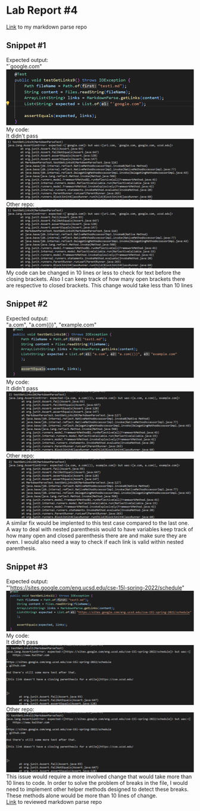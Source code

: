 # Lab Report #4
[Link](https://github.com/hdpham22/markdown-parser) to my markdown parse repo<br>
## Snippet #1
Expected output:<br>
"`google.com"
![](images/snip1.png)
My code:<br>
It didn't pass
![](images/fail1.png)
Other repo:<br>
![](images/fail1.png)
My code can be changed in 10 lines or less to check for text before the closing brackets. Also I can keep track of how many open brackets there are respective to closed brackets. This change would take less than 10 lines
## Snippet #2
Expected output:<br>
"a.com", "a.com(())", "example.com"
![](images/snip2.png)
My code:<br>
It didn't pass
![](images/fail2.png)
Other repo:<br>
![](images/fail2.png)
A similar fix would be implented to this test case compared to the last one. A way to deal with nested parenthesis would to have variables keep track of how many open and closed parenthesis there are and make sure they are even. I would also need a way to check if each link is valid within nested parenthesis.
## Snippet #3
Expected output:<br>
"'https://sites.google.com/eng.ucsd.edu/cse-15l-spring-2022/schedule"
![](images/snip3.png)
My code:<br>
It didn't pass
![](images/fail3.png)
Other repo:<br>
![](images/fail3.png)
This issue would require a more involved change that would take more than 10 lines to code. In order to solve the problem of breaks in the file, I would need to implement other helper methods designed to detect these breaks. These methods alone would be more than 10 lines of change. <br>
[Link](https://github.com/Wei-Ji-Chen/markdown-parser) to reviewed markdown parse repo

